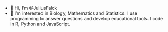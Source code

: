 - 👋 Hi, I’m @JuliusFalck
- 👀 I’m interested in Biology, Mathematics and Statistics. I use programming to answer questions and develop educational tools. I code in R, Python and JavaScript.


<!---
JuliusFalck/JuliusFalck is a ✨ special ✨ repository because its `README.md` (this file) appears on your GitHub profile.
You can click the Preview link to take a look at your changes.
--->
